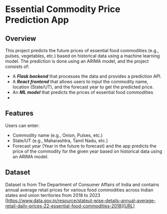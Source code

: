 # Essential Commodity Price Prediction App
## Overview
This project predicts the future prices of essential food commodities (e.g., pulses, vegetables, etc.) based on historical data using a machine learning model. The prediction is done using an ARIMA model, and the project consists of:

- A ***Flask backend*** that processes the data and provides a prediction API.
- A ***React frontend*** that allows users to input the commodity name, location (State/UT), and the forecast year to get the predicted price.
- An ***ML model*** that predicts the prices of essential food commodities
- 
## Features
Users can enter:
- Commodity name (e.g., Onion, Pulses, etc.)
- State/UT (e.g., Maharashtra, Tamil Nadu, etc.)
- Forecast year (Year in the future to forecast)
and the app predicts the price of the commodity for the given year based on historical data using an ARIMA model.

## Dataset 
Dataset is from The Department of Consumer Affairs of India and contains annual average retail prices for various food commodities across Indian states and union territories from 2018 to 2023 <br>
[https://www.data.gov.in/resource/stateut-wise-details-annual-average-retail-daily-prices-22-essential-food-commodities-2018](URL)
